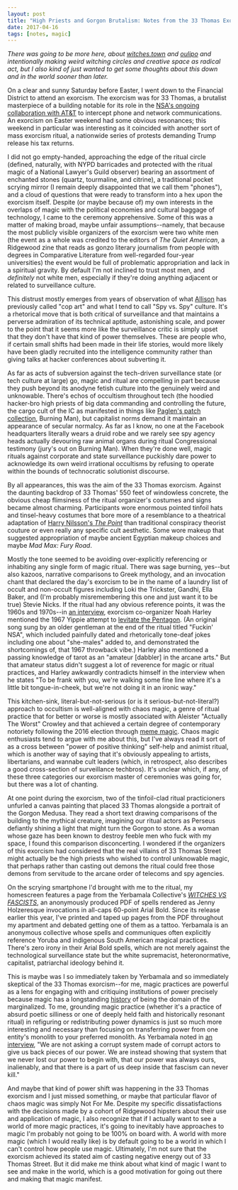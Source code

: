```yaml
---
layout: post
title: "High Priests and Gorgon Brutalism: Notes from the 33 Thomas Exorcism"
date: 2017-04-16
tags: [notes, magic]
---
```

*There was going to be more here, about [witches.town](http://witches.town) and [oulipo](http://oulipo.social) and intentionally making weird witching circles and creative space as radical act, but I also kind of just wanted to get some thoughts about this down and in the world sooner than later.* 

On a clear and sunny Saturday before Easter, I went down to the Financial District to attend an exorcism. The exorcism was for 33 Thomas, a brutalist masterpiece of a building notable for its role in the [NSA's ongoing collaboration with AT&T](https://theintercept.com/2016/11/16/the-nsas-spy-hub-in-new-york-hidden-in-plain-sight/) to intercept phone and network communications. An exorcism on Easter weekend had some obvious resonances; this weekend in particular was interesting as it coincided with another sort of mass exorcism ritual, a nationwide series of protests demanding Trump release his tax returns. 

I did not go empty-handed, approaching the edge of the ritual circle (defined, naturally, with NYPD barricades and protected with the ritual magic of a National Lawyer's Guild observer) bearing an assortment of enchanted stones (quartz, tourmaline, and citrine), a traditional pocket scrying mirror (I remain deeply disappointed that we call them "phones"), and a cloud of questions that were ready to transform into a hex upon the exorcism itself. Despite (or maybe because of) my own interests in the overlaps of magic with the political economies and cultural baggage of technology, I came to the ceremony apprehensive. Some of this was a matter of making broad, maybe unfair assumptions--namely, that because the most publicly visible organizers of the exorcism were two white men (the event as a whole was credited to the editors of *The Quiet American*, a Ridgewood zine that reads as gonzo literary journalism from people with degrees in Comparative Literature from well-regarded four-year universities) the event would be full of problematic appropriation and lack in a spiritual gravity. By default I'm not inclined to trust most men, and *definitely* not white men, especially if they're doing anything adjacent or related to surveillance culture. 

This distrust mostly emerges from years of observation of what [Allison](http://allisonburtch.net) has previously called "cop art" and what I tend to call "Spy vs. Spy" culture. It's a rhetorical move that is both critical of surveillance and that maintains a perverse admiration of its technical aptitude, astonishing scale, and power to the point that it seems more like the surveillance critic is simply upset that they don't have that kind of power themselves. These are people who, if certain small shifts had been made in their life stories, would more likely have been gladly recruited into the intelligence community rather than giving talks at hacker conferences about subverting it. 

As far as acts of subversion against the tech-driven surveillance state (or tech culture at large) go, magic and ritual are compelling in part because they push beyond its anodyne fetish culture into the genuinely weird and unknowable. There's echos of occultism throughout tech (the hoodied hacker-bro high priests of big data commanding and controlling the future, the cargo cult of the IC as manifested in things like [Paglen's patch collection](https://www.amazon.com/Could-Tell-Then-Would-Destroyed/dp/1933633328/ref=pd_bbs_sr_1?ie=UTF8&s=books&qid=1196871255&sr=1-1), Burning Man), but capitalist norms demand it maintain an appearance of secular normalcy. As far as I know, no one at the Facebook headquarters literally wears a druid robe and we rarely see spy agency heads actually devouring raw animal organs during ritual Congressional testimony (jury's out on Burning Man). When they're done well, magic rituals against corporate and state surveillance puckishly dare power to acknowledge its own weird irrational occultisms by refusing to operate within the bounds of technocratic solutionist discourse.

By all appearances, this was the aim of the 33 Thomas exorcism. Against the daunting backdrop of 33 Thomas' 550 feet of windowless concrete, the obvious cheap flimsiness of the ritual organizer's costumes and signs became almost charming. Participants wore enormous pointed tinfoil hats and tinsel-heavy costumes that bore more of a resemblance to a theatrical adaptation of [Harry Nilsson's *The Point*](https://www.youtube.com/watch?v=z5y6L6He8Bo) than traditional conspiracy theorist couture or even really any specific cult aesthetic. Some wore makeup that suggested appropriation of maybe ancient Egyptian makeup choices and maybe *Mad Max: Fury Road*. 

Mostly the tone seemed to be avoiding over-explicitly referencing or inhabiting any single form of magic ritual. There was sage burning, yes--but also kazoos, narrative comparisons to Greek mythology, and an invocation chant that declared the day's exorcism to be in the name of a laundry list of occult and non-occult figures including Loki the Trickster, Gandhi, Ella Baker, and (I'm probably misremembering this one and just want it to be true) Stevie Nicks. If the ritual had any obvious reference points, it was the 1960s and 1970s--in [an interview](http://gothamist.com/2017/04/12/exorcise_the_nsa.php), exorcism co-organizer Noah Harley mentioned the 1967 Yippie attempt to [levitate the Pentagon](https://arthurmag.com/2011/04/13/out-demons-out-the-1967-exorcism-of-the-pentagon-and-the-birth-of-yippie-arthur-no-13nov-2004/). (An original song sung by an older gentleman at the end of the ritual titled "Fuckin' NSA", which included painfully dated and rhetorically tone-deaf jokes including one about "she-males" added to, and demonstrated the shortcomings of, that 1967 throwback vibe.) Harley also mentioned a passing knowledge of tarot as an "amateur [dabbler] in the arcane arts." But that amateur status didn't suggest a lot of reverence for magic or ritual practices, and Harley awkwardly contradicts himself in the interview when he states "To be frank with you, we're walking some fine line where it's a little bit tongue-in-cheek, but we're not doing it in an ironic way." 

This kitchen-sink, literal-but-not-serious (or is it serious-but-not-literal?) approach to occultism is well-aligned with chaos magic, a genre of ritual practice that for better or worse is mostly associated with Aleister "Actually The Worst" Crowley and that achieved a certain degree of contemporary notoriety following the 2016 election through [meme magic](http://reallifemag.com/apocalypse-whatever/). Chaos magic enthusiasts tend to argue with me about this, but I've always read it sort of as a cross between "power of positive thinking" self-help and animist ritual, which is another way of saying that it's obviously appealing to artists, libertarians, and wannabe cult leaders (which, in retrospect, also describes a good cross-section of surveillance techbros). It's unclear which, if any, of these three categories our exorcism master of ceremonies was going for, but there was a lot of chanting. 

At one point during the exorcism, two of the tinfoil-clad ritual practicioners unfurled a canvas painting that placed 33 Thomas alongside a portrait of the Gorgon Medusa. They read a short text drawing comparisons of the building to the mythical creature, imagining our ritual actors as Perseus defiantly shining a light that might turn the Gorgon to stone. As a woman whose gaze has been known to destroy feeble men who fuck with my space, I found this comparison disconcerting. I wondered if the organizers of this exorcism had considered that the real villains of 33 Thomas Street might actually be the high priests who wished to control unknowable magic, that perhaps rather than casting out demons the ritual could free those demons from servitude to the arcane order of telecoms and spy agencies. 

On the scrying smartphone I'd brought with me to the ritual, my homescreen features a page from the Yerbamala Collective's *[WITCHES VS FASCISTS](https://drive.google.com/file/d/0B2mqLg0R-Yc1NE9DQ3FGN3dqQkE/view)*, an anonymously produced PDF of spells rendered as Jenny Holzeresque invocations in all-caps 60-point Arial Bold. Since its release earlier this year, I've printed and taped up pages from the PDF throughout my apartment and debated getting one of them as a tattoo. Yerbamala is an anonymous collective whose spells and communiques often explicitly reference Yoruba and indigenous South American magical practices. There's zero irony in their Arial Bold spells, which are not merely against the technological surveillance state but the white supremacist, heteronormative, capitalist, patriarchal ideology behind it. 

This is maybe was I so immediately taken by Yerbamala and so immediately skeptical of the 33 Thomas exorcism--for me, magic practices are powerful as a lens for engaging with and critiquing institutions of power precisely because magic has a longstanding [history](https://www.akpress.org/calibanandthewitch.html) of being the domain of the marginalized. To me, grounding magic practice (whether it's a practice of absurd poetic silliness or one of deeply held faith and historically resonant ritual) in refiguring or redistributing power dynamics is just so much more interesting and necessary than focusing on transferring power from one entity's monolith to your preferred monolith. As Yerbamala noted in [an interview](https://medium.com/@lawfulintercept/resistance-is-witchcraft-an-interview-with-the-yerbamala-collective-6d040996ec2f), "We are not asking a corrupt system made of corrupt actors to give us back pieces of our power. We are instead showing that system that we never lost our power to begin with, that our power was always ours, inalienably, and that there is a part of us deep inside that fascism can never kill."

And maybe that kind of power shift was happening in the 33 Thomas exorcism and I just missed something, or maybe that particular flavor of chaos magic was simply Not For Me. Despite my specific dissatisfactions with the decisions made by a cohort of Ridgewood hipsters about their use and application of magic, I also recognize that if I actually want to see a world of more magic practices, it's going to inevitably have approaches to magic I'm probably not going to be 100% on board with. A world with more magic (which I would really like) is by default going to be a world in which I can't control how people use magic. Ultimately, I'm not sure that the exorcism achieved its stated aim of casting negative energy out of 33 Thomas Street. But it did make me think about what kind of magic I want to see and make in the world, which is a good motivation for going out there and making that magic manifest. 